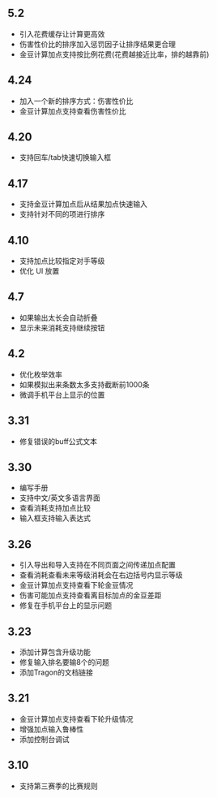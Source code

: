 ## 5.2

+ 引入花费缓存让计算更高效
+ 伤害性价比的排序加入惩罚因子让排序结果更合理
+ 金豆计算加点支持按比例花费(花费越接近比率，排的越靠前)

## 4.24

+ 加入一个新的排序方式：伤害性价比
+ 金豆计算加点支持查看伤害性价比

## 4.20

+ 支持回车/tab快速切换输入框

## 4.17

+ 支持金豆计算加点后从结果加点快速输入
+ 支持针对不同的项进行排序

## 4.10

+ 支持加点比较指定对手等级
+ 优化 UI 放置

## 4.7

+ 如果输出太长会自动折叠
+ 显示未来消耗支持继续按钮

## 4.2

+ 优化枚举效率
+ 如果模拟出来条数太多支持截断前1000条
+ 微调手机平台上显示的位置

## 3.31

+ 修复错误的buff公式文本

## 3.30

+ 编写手册
+ 支持中文/英文多语言界面
+ 查看消耗支持加点比较
+ 输入框支持输入表达式

## 3.26

+ 引入导出和导入支持在不同页面之间传递加点配置
+ 查看消耗查看未来等级消耗会在右边括号内显示等级
+ 金豆计算加点支持查看下轮金豆情况
+ 伤害可能加点支持查看离目标加点的金豆差距
+ 修复在手机平台上的显示问题

## 3.23

+ 添加计算包含升级功能
+ 修复输入排名要输8个的问题
+ 添加Tragon的文档链接

## 3.21

+ 金豆计算加点支持查看下轮升级情况
+ 增强加点输入鲁棒性
+ 添加控制台调试

## 3.10

+ 支持第三赛季的比赛规则